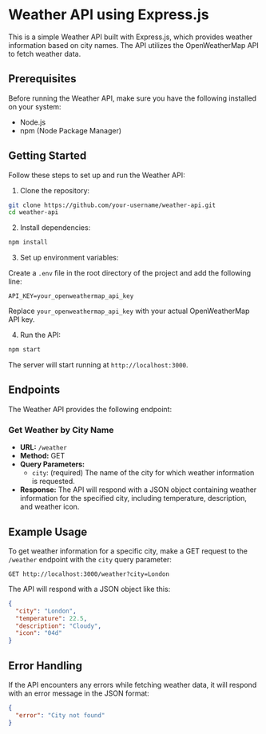 # Weather API using Express.js

This is a simple Weather API built with Express.js, which provides weather information based on city names. The API utilizes the OpenWeatherMap API to fetch weather data.

## Prerequisites

Before running the Weather API, make sure you have the following installed on your system:

- Node.js
- npm (Node Package Manager)

## Getting Started

Follow these steps to set up and run the Weather API:

1. Clone the repository:

```bash
git clone https://github.com/your-username/weather-api.git
cd weather-api
```

2. Install dependencies:

```bash
npm install
```

3. Set up environment variables:

Create a `.env` file in the root directory of the project and add the following line:

```plaintext
API_KEY=your_openweathermap_api_key
```

Replace `your_openweathermap_api_key` with your actual OpenWeatherMap API key.

4. Run the API:

```bash
npm start
```

The server will start running at `http://localhost:3000`.

## Endpoints

The Weather API provides the following endpoint:

### Get Weather by City Name

- **URL:** `/weather`
- **Method:** GET
- **Query Parameters:**
  - `city`: (required) The name of the city for which weather information is requested.
- **Response:**
  The API will respond with a JSON object containing weather information for the specified city, including temperature, description, and weather icon.

## Example Usage

To get weather information for a specific city, make a GET request to the `/weather` endpoint with the `city` query parameter:

```plaintext
GET http://localhost:3000/weather?city=London
```

The API will respond with a JSON object like this:

```json
{
  "city": "London",
  "temperature": 22.5,
  "description": "Cloudy",
  "icon": "04d"
}
```

## Error Handling

If the API encounters any errors while fetching weather data, it will respond with an error message in the JSON format:

```json
{
  "error": "City not found"
}
```
